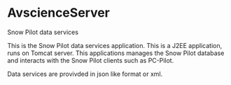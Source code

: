# AvscienceServer
Snow Pilot data services

This is the Snow Pilot data services application.
This is a J2EE application, runs on Tomcat server.
This applications manages the Snow Pilot database 
and interacts with the Snow Pilot clients such as PC-Pilot.

Data services are provivded in json like format or xml.
